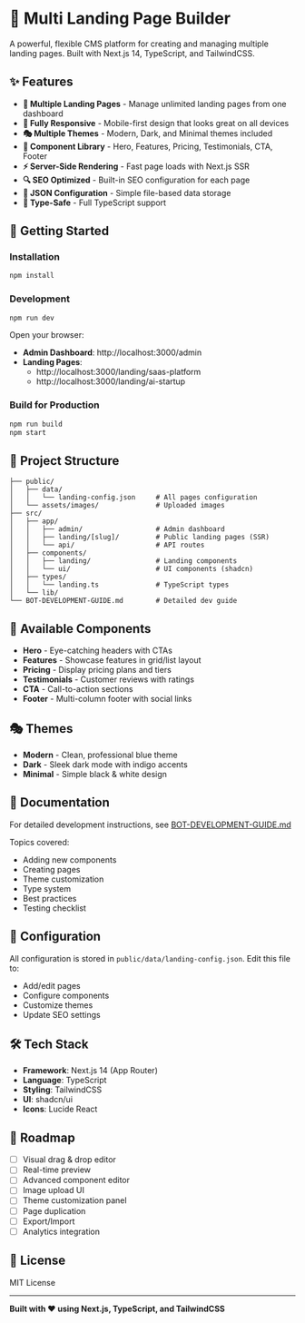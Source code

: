 # 🚀 Multi Landing Page Builder

A powerful, flexible CMS platform for creating and managing multiple landing pages. Built with Next.js 14, TypeScript, and TailwindCSS.

## ✨ Features

- **🎨 Multiple Landing Pages** - Manage unlimited landing pages from one dashboard
- **📱 Fully Responsive** - Mobile-first design that looks great on all devices
- **🎭 Multiple Themes** - Modern, Dark, and Minimal themes included
- **🧩 Component Library** - Hero, Features, Pricing, Testimonials, CTA, Footer
- **⚡ Server-Side Rendering** - Fast page loads with Next.js SSR
- **🔍 SEO Optimized** - Built-in SEO configuration for each page
- **💾 JSON Configuration** - Simple file-based data storage
- **🎯 Type-Safe** - Full TypeScript support

## 🚀 Getting Started

### Installation

```bash
npm install
```

### Development

```bash
npm run dev
```

Open your browser:

- **Admin Dashboard**: http://localhost:3000/admin
- **Landing Pages**:
  - http://localhost:3000/landing/saas-platform
  - http://localhost:3000/landing/ai-startup

### Build for Production

```bash
npm run build
npm start
```

## 📁 Project Structure

```
├── public/
│   ├── data/
│   │   └── landing-config.json     # All pages configuration
│   └── assets/images/              # Uploaded images
├── src/
│   ├── app/
│   │   ├── admin/                  # Admin dashboard
│   │   ├── landing/[slug]/         # Public landing pages (SSR)
│   │   └── api/                    # API routes
│   ├── components/
│   │   ├── landing/                # Landing components
│   │   └── ui/                     # UI components (shadcn)
│   ├── types/
│   │   └── landing.ts              # TypeScript types
│   └── lib/
└── BOT-DEVELOPMENT-GUIDE.md        # Detailed dev guide
```

## 🎨 Available Components

- **Hero** - Eye-catching headers with CTAs
- **Features** - Showcase features in grid/list layout
- **Pricing** - Display pricing plans and tiers
- **Testimonials** - Customer reviews with ratings
- **CTA** - Call-to-action sections
- **Footer** - Multi-column footer with social links

## 🎭 Themes

- **Modern** - Clean, professional blue theme
- **Dark** - Sleek dark mode with indigo accents
- **Minimal** - Simple black & white design

## 📖 Documentation

For detailed development instructions, see [BOT-DEVELOPMENT-GUIDE.md](./BOT-DEVELOPMENT-GUIDE.md)

Topics covered:

- Adding new components
- Creating pages
- Theme customization
- Type system
- Best practices
- Testing checklist

## 🔧 Configuration

All configuration is stored in `public/data/landing-config.json`. Edit this file to:

- Add/edit pages
- Configure components
- Customize themes
- Update SEO settings

## 🛠️ Tech Stack

- **Framework**: Next.js 14 (App Router)
- **Language**: TypeScript
- **Styling**: TailwindCSS
- **UI**: shadcn/ui
- **Icons**: Lucide React

## 🎯 Roadmap

- [ ] Visual drag & drop editor
- [ ] Real-time preview
- [ ] Advanced component editor
- [ ] Image upload UI
- [ ] Theme customization panel
- [ ] Page duplication
- [ ] Export/Import
- [ ] Analytics integration

## 📝 License

MIT License

---

**Built with ❤️ using Next.js, TypeScript, and TailwindCSS**
